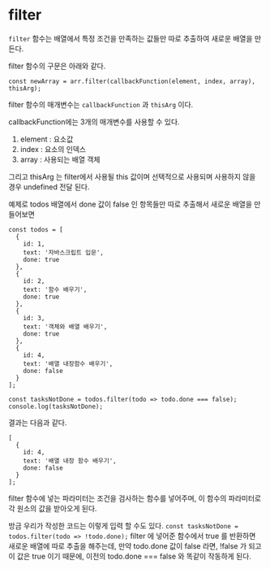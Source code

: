 # filter

`filter` 함수는 배열에서 특정 조건을 만족하는 값들만 따로 추출하여 새로운 배열을 만든다.

filter 함수의 구문은 아래와 같다.

`const newArray = arr.filter(callbackFunction(element, index, array), thisArg);`

filter 함수의 매개변수는 `callbackFunction` 과 `thisArg` 이다.

callbackFunction에는 3개의 매개변수를 사용할 수 있다.

1. element : 요소값
2. index : 요소의 인덱스
3. array : 사용되는 배열 객체

그리고 thisArg 는 filter에서 사용될 this 값이며 선택적으로 사용되며 사용하지 않을 경우 undefined 전달 된다.

예제로 todos 배열에서 done 값이 false 인 항목들만 따로 추출해서 새로운 배열을 만들어보면

```JS
const todos = [
  {
    id: 1,
    text: '자바스크립트 입문',
    done: true
  },
  {
    id: 2,
    text: '함수 배우기',
    done: true
  },
  {
    id: 3,
    text: '객체와 배열 배우기',
    done: true
  },
  {
    id: 4,
    text: '배열 내장함수 배우기',
    done: false
  }
];

const tasksNotDone = todos.filter(todo => todo.done === false);
console.log(tasksNotDone);
```

결과는 다음과 같다.

```JS
[
  {
    id: 4,
    text: '배열 내장 함수 배우기',
    done: false
  }
];
```

filter 함수에 넣는 파라미터는 조건을 검사하는 함수를 넣어주며, 이 함수의 파라미터로 각 원소의 값을 받아오게 된다.

방금 우리가 작성한 코드는 이렇게 입력 할 수도 있다.
`const tasksNotDone = todos.filter(todo => !todo.done);`
filter 에 넣어준 함수에서 true 를 반환하면 새로운 배열에 따로 추출을 해주는데, 만약 todo.done 값이 false 라면, !false 가 되고 이 값은 true 이기 때문에, 이전의 todo.done === false 와 똑같이 작동하게 된다.
